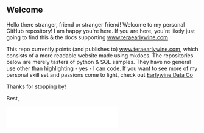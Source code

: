 ## Welcome


Hello there stranger, friend or stranger friend! Welcome to my personal GitHub repository! I am happy you're here. If you are here, you're likely just going to find this & the docs supporting www.teraearlywine.com

This repo currently points (and publishes to) www.teraearlywine.com, which consists of a more readable website made using mkdocs. The repositories below are merely tasters of python & SQL samples. They have no general use other than highlighting - yes - I can code. If you want to see more of my personal skill set and passions come to light, check out [Earlywine Data Co](https://github.com/Earlywine-Data-Co)


Thanks for stopping by! 

Best, 


![Alt Text](https://github.com/teraearlywine/teraearlywine/blob/main/.branding/Tera%20Earlywine.png)